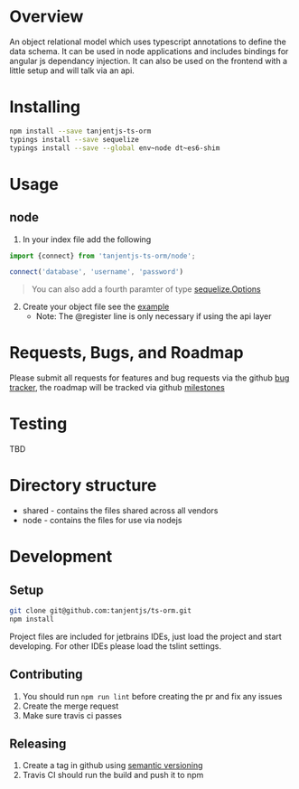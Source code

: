 Overview
========
An object relational model which uses typescript annotations to define the data
schema. It can be used in node applications and includes bindings for angular 
js dependancy injection. It can also be used on the frontend with a little setup
and will talk via an api.

Installing
==========
```bash
npm install --save tanjentjs-ts-orm
typings install --save sequelize
typings install --save --global env~node dt~es6-shim
```

Usage
=====

node
----
1. In your index file add the following
```ts
import {connect} from 'tanjentjs-ts-orm/node';

connect('database', 'username', 'password')
```
> You can also add a fourth paramter of type [sequelize.Options](http://docs.sequelizejs.com/en/latest/api/sequelize/)
2. Create your object file see the [example](node/example.ts)
   * Note: The @register line is only necessary if using the api layer

Requests, Bugs, and Roadmap
===========================
Please submit all requests for features and bug requests via the github
 [bug tracker](../../issues), the roadmap will be tracked via github
 [milestones](../../milestones)

Testing
=======
TBD

Directory structure
=======
* shared - contains the files shared across all vendors
* node - contains the files for use via nodejs

Development
===========

Setup
-----
```bash
git clone git@github.com:tanjentjs/ts-orm.git
npm install
```
Project files are included for jetbrains IDEs, just load the project and start developing.
For other IDEs please load the tslint settings.

Contributing
------------
1. You should run `npm run lint` before creating the pr and fix any issues
1. Create the merge request
1. Make sure travis ci passes

Releasing
---------
1. Create a tag in github using [semantic versioning](http://semver.org/)
1. Travis CI should run the build and push it to npm

